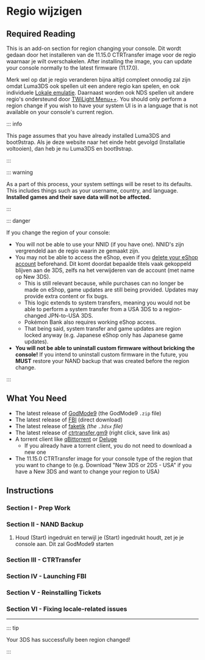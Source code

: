 # Regio wijzigen

## Required Reading

This is an add-on section for region changing your console. Dit wordt gedaan door het installeren van de 11.15.0 CTRTransfer image voor de regio waarnaar je wilt overschakelen. After installing the image, you can update your console normally to the latest firmware (11.17.0).

Merk wel op dat je regio veranderen bijna altijd compleet onnodig zal zijn omdat Luma3DS ook spellen uit een andere regio kan spelen, en ook individuele [Lokale emulatie](https://github.com/LumaTeam/Luma3DS/wiki/Optional-features). Daarnaast worden ook NDS spellen uit andere regio's ondersteund door [TWiLight Menu++](https://github.com/DS-Homebrew/TWiLightMenu/releases). You should only perform a region change if you wish to have your system UI is in a language that is not available on your console's current region.

::: info

This page assumes that you have already installed Luma3DS and boot9strap. Als je deze website naar het einde hebt gevolgd (Installatie voltooien), dan heb je nu Luma3DS en boot9strap.

:::

::: warning

As a part of this process, your system settings will be reset to its defaults. This includes things such as your username, country, and language. **Installed games and their save data will not be affected.**

:::

::: danger

If you change the region of your console:

- You will not be able to use your NNID (if you have one). NNID's zijn vergrendeld aan de regio waarin ze gemaakt zijn.
- You may not be able to access the eShop, even if you [delete your eShop account](https://en-americas-support.nintendo.com/app/answers/detail/a_id/74/~/how-to-delete-a-nintendo-eshop-account) beforehand. Dit komt doordat bepaalde titels vaak gekoppeld blijven aan de 3DS, zelfs na het verwijderen van de account (met name op New 3DS).
  - This is still relevant because, while purchases can no longer be made on eShop, game updates are still being provided. Updates may provide extra content or fix bugs.
  - This logic extends to system transfers, meaning you would not be able to perform a system transfer from a USA 3DS to a region-changed JPN-to-USA 3DS.
  - Pokémon Bank also requires working eShop access.
  - That being said, system transfer and game updates are region locked anyway (e.g. Japanese eShop only has Japanese game updates).
- **You will not be able to uninstall custom firmware without bricking the console!** If you intend to uninstall custom firmware in the future, you **MUST** restore your NAND backup that was created before the region change.

:::

## What You Need

- The latest release of [GodMode9](https://github.com/d0k3/GodMode9/releases/latest) (the GodMode9 `.zip` file)
- The latest release of [FBI](https://github.com/nh-server/FBI-NH/releases/download/2.6.1/FBI.3dsx) (direct download)
- The latest release of [faketik](https://github.com/ihaveamac/faketik/releases/latest) _(the `.3dsx` file)_
- The latest release of [ctrtransfer.gm9](https://raw.githubusercontent.com/nh-server/scripts/refs/heads/main/3DS/ctrtransfer.gm9) (right click, save link as)
- A torrent client like [qBittorrent](https://www.qbittorrent.org/download.php) or [Deluge](http://dev.deluge-torrent.org/wiki/Download)
  - If you already have a torrent client, you do not need to download a new one
- The 11.15.0 CTRTransfer image for your console type of the region that you want to change to (e.g. Download "New 3DS or 2DS - USA" if you have a New 3DS and want to change your region to USA)

<!--@include: ./_include/ctrtransfer-images.md -->

## Instructions

### Section I - Prep Work

<!--@include: ./_include/ctrtransfer-prep.md -->

### Section II - NAND Backup

1. Houd (Start) ingedrukt en terwijl je (Start) ingedrukt houdt, zet je je console aan. Dit zal GodMode9 starten

<!--@include: ./_include/nand-backup.md -->

### Section III - CTRTransfer

<!--@include: ./_include/ctrtransfer-main.md -->

### Section IV - Launching FBI

<!--@include: ./_include/launch-hbl-dlp.md -->

### Section V - Reinstalling Tickets

<!--@include: ./_include/ctrtransfer-ticket-copy.md -->

### Section VI - Fixing locale-related issues

<!--@include: ./_include/ctrnand-datayeet.md -->

___

::: tip

Your 3DS has successfully been region changed!

:::

